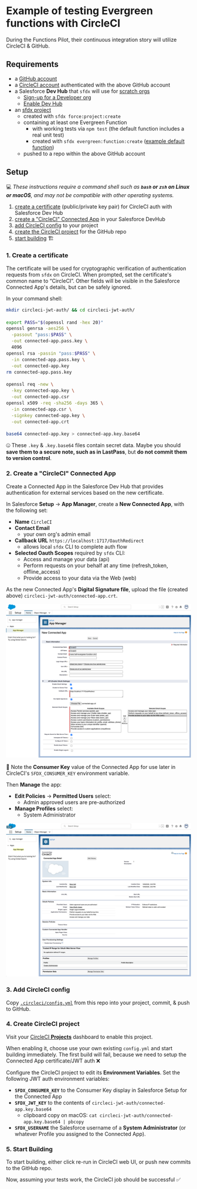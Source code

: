 # Example of testing Evergreen functions with CircleCI

During the Functions Pilot, their continuous integration story will utilize CircleCI & GitHub.


## Requirements

- a [GitHub account](https://github.com/join)
- a [CircleCI account](https://circleci.com/signup/) authenticated with the above GitHub account
- a Salesforce **Dev Hub** that `sfdx` will use for [scratch orgs](https://trailhead.salesforce.com/en/content/learn/modules/sfdx_app_dev/sfdx_app_dev_setup_dx#sfdx_app_dev_setup_dx_scratch_org_def)
  * [Sign-up for a Developer org](https://developer.salesforce.com/signup)
  * [Enable Dev Hub](https://developer.salesforce.com/docs/atlas.en-us.218.0.sfdx_setup.meta/sfdx_setup/sfdx_setup_enable_devhub.htm)
- an [sfdx project](https://developer.salesforce.com/docs/atlas.en-us.sfdx_dev.meta/sfdx_dev/sfdx_dev_ws_create_new.htm)
  * created with `sfdx force:project:create`
  * containing at least one Evergreen Function
    * with working tests via `npm test` (the default function includes a real unit test)
    * created with `sfdx evergreen:function:create` ([example default function](functions/ExampleFunction/))
  * pushed to a repo within the above GitHub account


## Setup

💻 *These instructions require a command shell such as **`bash` or `zsh` on Linux or macOS**, and may not be compatible with other operating systems.*

1. [create a certificate](#1-create-a-certificate) (public/private key pair) for CircleCI auth with Salesforce Dev Hub
1. [create a "CircleCI" Connected App](#2-create-a-circleci-connected-app) in your Salesforce DevHub
1. [add CircleCI config](#3-add-circleci-config) to your project
1. [create the CircleCI project](#4-create-circleci-project) for the GitHub repo
1. [start building](#5-start-building) 🏗


### 1. Create a certificate

The certificate will be used for cryptographic verification of authentication requests from `sfdx` on CircleCI. When prompted, set the certificate's common name to “CircleCI”. Other fields will be visible in the Salesforce Connected App's details, but can be safely ignored.

In your command shell:

```bash
mkdir circleci-jwt-auth/ && cd circleci-jwt-auth/

export PASS="$(openssl rand -hex 20)"
openssl genrsa -aes256 \
  -passout "pass:$PASS" \
  -out connected-app.pass.key \
  4096
openssl rsa -passin "pass:$PASS" \
  -in connected-app.pass.key \
  -out connected-app.key
rm connected-app.pass.key

openssl req -new \
  -key connected-app.key \
  -out connected-app.csr
openssl x509 -req -sha256 -days 365 \
  -in connected-app.csr \
  -signkey connected-app.key \
  -out connected-app.crt

base64 connected-app.key > connected-app.key.base64
```

🤐  These `.key` & `.key.base64` files contain secret data. Maybe you should **save them to a secure note, such as in LastPass**, but **do not commit them to version control**.


### 2. Create a "CircleCI" Connected App

Create a Connected App in the Salesforce Dev Hub that provides authentication for external services based on the new certificate.

In Salesforce **Setup** → **App Manager**, create a **New Connected App**, with the following set:

- **Name** `CircleCI`
- **Contact Email**
  - your own org's admin email
- **Callback URL** `https://localhost:1717/OauthRedirect`
  - allows local `sfdx` CLI to complete auth flow
- **Selected Oauth Scopes** required by `sfdx` CLI:
  - Access and manage your data (api)
  - Perform requests on your behalf at any time (refresh_token, offline_access)
  - Provide access to your data via the Web (web)

As the new Connected App's **Digital Signature file**, upload the file (created above) `circleci-jwt-auth/connected-app.crt`.

![Screenshot of new Connected App](doc/images/basic-information.png)

📝  Note the **Consumer Key** value of the Connected App for use later in CircleCI's `SFDX_CONSUMER_KEY` environment variable.

Then **Manage** the app:

- **Edit Policies** → **Permitted Users** select:
  - Admin approved users are pre-authorized
- **Manage Profiles** select:
  - System Administrator

![Screenshot of manage Connected App](doc/images/connected-app.png)


### 3. Add CircleCI config

Copy [`.circleci/config.yml`](.circleci/config.yml) from this repo into your project, commit, & push to GitHub.


### 4. Create CircleCI project

Visit your [CircleCI **Projects**](https://app.circleci.com/projects/) dashboard to enable this project.

When enabling it, choose use your own existing `config.yml` and start building immediately. The first build will fail, because we need to setup the Connected App certificate/JWT auth ❌

Configure the CircleCI project to edit its **Environment Variables**. Set the following JWT auth environment variables:

  - **`SFDX_CONSUMER_KEY`** to the Consumer Key display in Salesforce Setup for the Connected App
  - **`SFDX_JWT_KEY`** to the contents of `circleci-jwt-auth/connected-app.key.base64`
    - clipboard copy on macOS: `cat circleci-jwt-auth/connected-app.key.base64 | pbcopy`
  - **`SFDX_USERNAME`** the Salesforce username of a **System Administrator** (or whatever Profile you assigned to the Connected App).


### 5. Start Building

To start building, either click re-run in CircleCI web UI, or push new commits to the GitHub repo.

Now, assuming your tests work, the CircleCI job should be successful ✅

